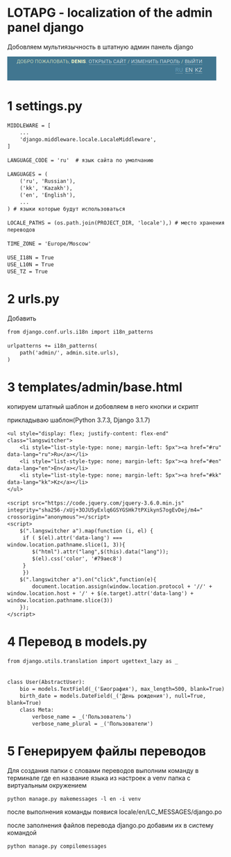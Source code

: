 # LOTAPG - localization of the admin panel django

Добовляем мультиязычность в штатную админ панель django

![image](https://github.com/leow952/LOTAPG/blob/main/Скриншот_Выберите%20область_20210411124108.png)

# 1 settings.py

    MIDDLEWARE = [
        ...
        'django.middleware.locale.LocaleMiddleware',
    ]

    LANGUAGE_CODE = 'ru'  # язык сайта по умолчанию

    LANGUAGES = (
        ('ru', 'Russian'),
        ('kk', 'Kazakh'),
        ('en', 'English'),
        ...
    ) # языки которые будут использоваться

    LOCALE_PATHS = (os.path.join(PROJECT_DIR, 'locale'),) # место хранения переводов

    TIME_ZONE = 'Europe/Moscow'

    USE_I18N = True
    USE_L10N = True
    USE_TZ = True


# 2 urls.py

Добавить 

    from django.conf.urls.i18n import i18n_patterns

    urlpatterns += i18n_patterns(
        path('admin/', admin.site.urls),
    )


# 3 templates/admin/base.html

копируем штатный шаблон и добовляем в него кнопки и скрипт

прикладываю шаблон(Python 3.7.3, Django 3.1.7)

    <ul style="display: flex; justify-content: flex-end" class="langswitcher">
        <li style="list-style-type: none; margin-left: 5px"><a href="#ru" data-lang="ru">Ru</a></li>
        <li style="list-style-type: none; margin-left: 5px"><a href="#en" data-lang="en">En</a></li>
        <li style="list-style-type: none; margin-left: 5px"><a href="#kk" data-lang="kk">Kz</a></li>
    </ul>
    
    <script src="https://code.jquery.com/jquery-3.6.0.min.js" integrity="sha256-/xUj+3OJU5yExlq6GSYGSHk7tPXikynS7ogEvDej/m4=" crossorigin="anonymous"></script>
    <script>
        $(".langswitcher a").map(function (i, el) {
         if ( $(el).attr('data-lang') === window.location.pathname.slice(1, 3)){
            $("html").attr("lang",$(this).data("lang"));
            $(el).css('color', '#79aec8')
         }
         })
        $(".langswitcher a").on("click",function(e){
            document.location.assign(window.location.protocol + '//' + window.location.host + '/' + $(e.target).attr('data-lang') + window.location.pathname.slice(3))
        });
    </script>


# 4 Перевод в models.py

    from django.utils.translation import ugettext_lazy as _


    class User(AbstractUser):
        bio = models.TextField(_('Биография'), max_length=500, blank=True)
        birth_date = models.DateField(_('День рождения'), null=True, blank=True)
        class Meta:
            verbose_name = _('Пользователь')
            verbose_name_plural = _('Пользователи')


# 5 Генерируем файлы переводов

Для создания папки с словами переводов выполним команду в терминале 
где en название языка из настроек а venv папка с виртуальным окружением

    python manage.py makemessages -l en -i venv

после выполнения команды появися locale/en/LC_MESSAGES/django.po

после заполнения файлов перевода django.po добавим их в систему командой

    python manage.py compilemessages



